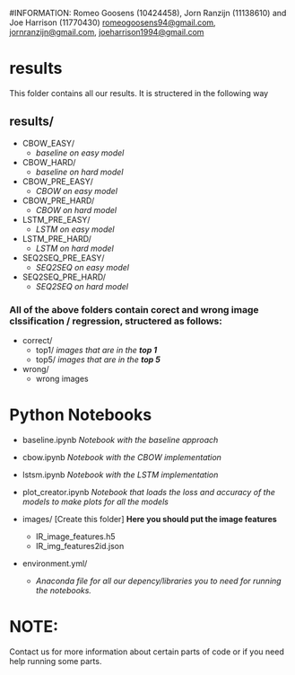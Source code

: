 #INFORMATION:
Romeo Goosens (10424458), Jorn Ranzijn (11138610) and Joe Harrison (11770430)
romeogoosens94@gmail.com, jornranzijn@gmail.com, joeharrison1994@gmail.com

# results
This folder contains all our results. It is structered in the following way
## results/
- CBOW_EASY/ 
    - *baseline on easy model*
- CBOW_HARD/
    - *baseline on hard model*
- CBOW_PRE_EASY/
    - *CBOW on easy model*
- CBOW_PRE_HARD/
    - *CBOW on hard model*
- LSTM_PRE_EASY/
    - *LSTM on easy model*
- LSTM_PRE_HARD/
    - *LSTM on hard model*
- SEQ2SEQ_PRE_EASY/
    - *SEQ2SEQ on easy model*
- SEQ2SEQ_PRE_HARD/
    - *SEQ2SEQ on hard model*

### All of the above folders contain corect and wrong image clssification / regression, structered as follows:
- correct/
    - top1/ *images that are in the **top 1***
    - top5/ *images that are in the **top 5***
- wrong/
    - wrong images 

# Python Notebooks
- baseline.ipynb
*Notebook with the baseline approach*

- cbow.ipynb
*Notebook with the CBOW implementation*

- lstsm.ipynb
*Notebook with the LSTM implementation*

- plot_creator.ipynb 
*Notebook that loads the loss and accuracy of the models to make plots for all the models*

- images/ [Create this folder] **Here you should put the image features**
    - IR_image_features.h5
    - IR_img_features2id.json

- environment.yml/
    - *Anaconda file for all our depency/libraries you to need for running the notebooks.*


# NOTE:
Contact us for more information about certain parts of code or if you need help running some parts.
